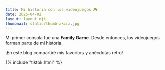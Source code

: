 ```yaml
---
title: Mi historia con los videojuegos 🎮
date: 2025-04-02
layout: layout.njk
thumbnail: static/thumb-akira.jpg
---
```


Mi primer consola fue una **Family Game**. Desde entonces, los videojuegos forman parte de mi historia.

¡En este blog compartiré mis favoritos y anécdotas retro!

{% include "tiktok.html" %}
